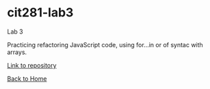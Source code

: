 # cit281-lab3
Lab 3

Practicing refactoring JavaScript code, using for...in or of syntac with arrays.

[Link to repository](https://github.com/adalinew/cit281-lab3)

[Back to Home](https://adalinew.github.io/CIT-281/)
